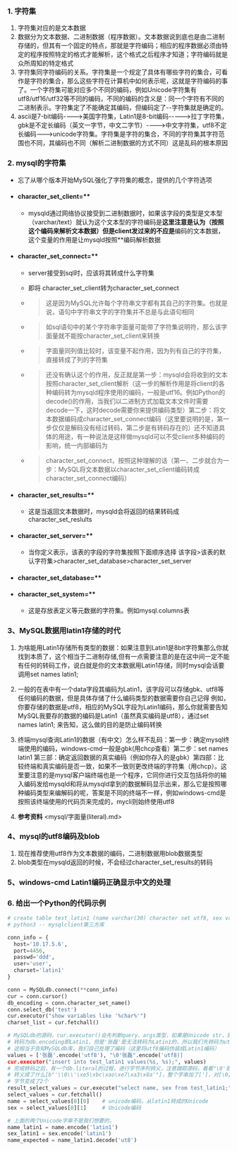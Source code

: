 
### 1. 字符集
  1. 字符集对应的是文本数据
  2. 数据分为文本数据、二进制数据（程序数据）。文本数据说到底也是由二进制存储的，但其有一个固定的特点，那就是字符编码；相应的程序数据必须由特定的程序按照特定的格式才能解析，这个格式之后程序才知道；字符编码就是众所周知的特定格式
  3. 字符集同字符编码的关系。字符集是一个规定了具体有哪些字符的集合，可看作是字符的集合，那么这些字符在计算机中如何表示呢，这就是字符编码的事了。一个字符集可能对应多个不同的编码，例如Unicode字符集有utf8/utf16/utf32等不同的编码，不同的编码的含义是：同一个字符有不同的二进制表示。字符集定了不能确定其编码，但编码定了--字符集就是确定的。
  4. ascii是7-bit编码---->美国字符集，Latin1是8-bit编码----->拉丁字符集，gbk是不定长编码（英文一字节，中文二字节）---->中文字符集，utf8不定长编码--->unicode字符集。字符集是字符的集合，不同的字符集其字符范围也不同，其编码也不同（解析二进制数据的方式不同）这是乱码的根本原因
  
### 2. mysql的字符集

- 忘了从哪个版本开始MySQL强化了字符集的概念，提供的几个字符选项

- #### character_set_client=**   
  - mysqld通过网络协议接受到二进制数据时，如果该字段的类型是文本型（varchar/text）就认为这个文本型的字符编码是**这里注意是认为（按照这个编码来解析文本数据）但是client发过来的不应是**编码的文本数据，这个变量的作用是让mysqld按照**编码解析数据
- #### character_set_connect=**
  - server接受到sql时，应该将其转成什么字符集
  - 即将 character_set_client转为character_set_connect
  - > 这是因为MySQL允许每个字符串文字都有其自己的字符集。也就是说，语句中字符串文字的字符集并不总是与此语句相同
  - > 如sql语句中的某个字符串字面量可能带了字符集说明符，那么该字面量就不能按character_set_client来转换
  - > 字面量同列值比较时，该变量不起作用，因为列有自己的字符集，直接转成了列的字符集
  - > 还没有确认这个的作用，反正就是第一步：mysqld会将收到的文本按照character_set_client解析（这一步的解析作用是将client的各种编码转为mysqld程序使用的编码，一般是utf16。例如Python的decode()的作用，当我们以二进制方式加载文本文件时需要decode一下，这时decode需要你来提供编码类型）第二步：将文本数据编码成character_set_connect编码（这里要说明的是，第一步仅仅是解码没有经过转码，第二步是有转码存在的）还不知道具体的用途，有一种说法是这样做mysqld可以不受client多种编码的影响，统一内部编码为

  - > character_set_connect，按照这种理解的话（第一、二步就合为一步：MySQL将文本数据以character_set_client编码转成character_set_connect编码）
- #### character_set_results=**    
  - 这是当返回文本数据时，mysqld会将返回的结果转码成character_set_reslults
- #### character_set_server=**     
    - 当你定义表示，该表的字段的字符集按照下面顺序选择 该字段>该表的默认字符集>character_set_database>character_set_server
- #### character_set_database=**
- #### character_set_system=**     
  - 这是存放表定义等元数据的字符集。例如mysql.columns表 

### 3、MySQL数据用latin1存储的时代

  1) 为啥能用Latin1存储所有类型的数据：如果注意到Latin1是8bit字符集那么你就找到本质了，这个相当于二进制存储,但有一点需要注意的是在这中间一定不能有任何的转码工作，说白就是你的文本数据用Latin1存储，同时mysql会话要调用set names latin1;
  
  2) 一般的在表中有一个data字段其编码为Latin1，该字段可以存储gbk、utf8等任何编码的数据，但是具体存储了什么编码类型的数据需要你自己记得
      例如，你要存储的数据是utf8，相应的MySQL字段为Latin1编码，那么你就需要告知MySQL我要存的数据的编码是Latin1（虽然真实编码是utf8），通过set names latin1; 来告知，这么做的目的是防止编码转换

  3) 终端mysql查询Latin1的数据（有中文）怎么样不乱码：第一步：确定mysql终端使用的编码，windows-cmd一般是gbk(用chcp查看）第二步：set names latin1 第三部：确定返回数据的真实编码（例如你存入的是gbk）第四部：比较终端和真实编码是否一致，如果不一致则更改终端的字符集（用chcp）。这里要注意的是mysql客户端终端也是一个程序，它同你进行交互包括将你的输入编码发给mysqld和将从mysqld拿到的数据解码显示出来，那么它是按照哪种编码类型来编解码的呢，答案是不同的终端不一样，例如windows-cmd是按照该终端使用的代码页来完成的，mycli则始终使用utf8
  
  4) **参考资料**    <mysql/字面量(literal).md>

### 4、mysql的utf8编码及blob

  1) 现在推荐使用utf8作为文本数据的编码，二进制数据用blob数据类型
  2) blob类型在mysqld返回的时候，不会经过character_set_results的转码


### 5、windows-cmd Latin1编码正确显示中文的处理


### 6. 给出一个Python的代码示例

``` python
# create table test_latin1 (name varchar(30) character set utf8, sex varchar(30) character set latin1);
# python3 -- mysqlclient第三方库

conn_info = {
  host='10.17.5.6',
  port=4456,
  passwd='ddd',
  user='user',
  charset='latin1'
}

conn = MySQLdb.connect(**conn_info)
cur = conn.cursor()
db_encoding = conn.character_set_name()
conn.select_db('test')
cur.executor("show variables like '%char%'")
charset_list = cur.fetchall()

# MySQLdb的源码，cur.executor()会先判断query、args类型，如果是Unicode str，则先将query/args
# 转码为db.encoding即Latin1，但是'张磊'是无法转码为Latin1的，所以我们先转码为utf8，传入字节序列
# 这相当于告知MySQLdb库，我们自己处理了编码（这里将utf8编码伪装成Latin1编码）
values = ['张磊'.encode('utf8'), "\0'张磊".encode('utf8)]
cur.executor("insert into test_latin1 values(%s, %s);", values)
# 完成转码之后，有一个db.literal的过程，进行字节序列转义，注意跟踪源码，看看"\0'张磊".encode('utf8)
# 转义成了什么[b"'\\0\\'\xe5\xbc\xao\xe7\xa3\x8a'"]，整个字串加了[']，对[\0][']做了转义，原本一个
# 字节变成了2个
result_select_values = cur.execute("select name, sex from test_latin1;")
select_values = cur.fetchall()
name = select_values[0][0]    # unicode编码，从latin1转成的Unicode
sex = select_values[0][1]     # Unicode编码

# 上面的两个Unicode字串不是我们想要的，
name_latin1 = name.encode('latin1')
sex_latin1 = sex.encode('latin1')
name_expected = name_latin1.decode('ut8')

```
